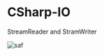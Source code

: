 # CSharp-IO
StreamReader and StramWriter


![saf](https://user-images.githubusercontent.com/8627007/183314214-29c73181-5e42-48ee-9133-b2cbcaa3392d.JPG)
